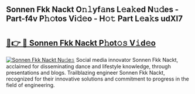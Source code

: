 ## Sonnen Fkk Nackt O𝚗𝚕yf𝚊ns L𝚎a𝚔ed N𝚞𝚍es - Part-f4v P𝚑𝚘tos Vi𝚍𝚎o - H𝚘𝚝 Part L𝚎a𝚔s udXI7

# <h2><a href="http://kf2d24.oniu.top/?m=Sonnen+Fkk+Nackt">🔗👉 🔴 Sonnen Fkk Nackt P𝚑ot𝚘𝚜 V𝚒d𝚎o</a></h2>

[![Sonnen Fkk Nackt Nu𝚍e𝚜](https://i.imgur.com/0qMVB7G.gif)](http://kf2d24.oniu.top/?m=Sonnen+Fkk+Nackt)
Social media innovator Sonnen Fkk Nackt, acclaimed for disseminating dance and lifestyle knowledge, through presentations and blogs. Trailblazing engineer Sonnen Fkk Nackt, recognized for their innovative solutions and commitment to progress in the field of engineering.  
